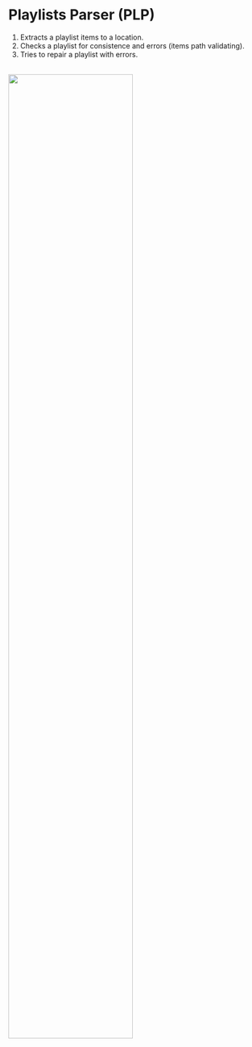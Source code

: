 # Playlists Parser (PLP)
1. Extracts a playlist items to a location.<br/>
2. Checks a playlist for consistence and errors (items path validating).<br/>
3. Tries to repair a playlist with errors.<br/>
<br/>
<img src="https://user-images.githubusercontent.com/1889961/71759795-84383d00-2ec3-11ea-8064-66b3a006d85d.png" width="70%"></img> <br/>
